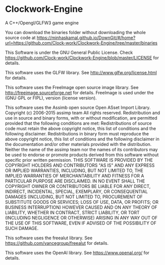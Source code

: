 # Clockwork-Engine
A C++/Opengl/GLFW3 game engine

You can download the binaries folder without downloading the whole source code at https://minhaskamal.github.io/DownGit/#/home?url=https://github.com/Clock-work/Clockwork-Engine/tree/master/binaries

This Software is under the GNU General Public License. Check https://github.com/Clock-work/Clockwork-Engine/blob/master/LICENSE for details. 

This software uses the GLFW library. See http://www.glfw.org/license.html for details. 

This software uses the FreeImage open source image library. See http://freeimage.sourceforge.net for details.
FreeImage is used under the (GNU GPL or FIPL), version (license version). 


This software uses the Assimb open source Open ASset Import Library.
Copyright (c) 2006-2015 assimp team
All rights reserved.
Redistribution and use in source and binary forms, with or without modification, are permitted provided that the following conditions are met:
Redistributions of source code must retain the above copyright notice, this list of conditions and the following disclaimer.
Redistributions in binary form must reproduce the above copyright notice, this list of conditions and the following disclaimer in the documentation and/or other materials provided with the distribution.
Neither the name of the assimp team nor the names of its contributors may be used to endorse or promote products derived from this software without specific prior written permission.
THIS SOFTWARE IS PROVIDED BY THE COPYRIGHT HOLDERS AND CONTRIBUTORS "AS IS" AND ANY EXPRESS OR IMPLIED WARRANTIES, INCLUDING, BUT NOT LIMITED TO, THE IMPLIED WARRANTIES OF MERCHANTABILITY AND FITNESS FOR A PARTICULAR PURPOSE ARE DISCLAIMED. IN NO EVENT SHALL THE COPYRIGHT OWNER OR CONTRIBUTORS BE LIABLE FOR ANY DIRECT, INDIRECT, INCIDENTAL, SPECIAL, EXEMPLARY, OR CONSEQUENTIAL DAMAGES (INCLUDING, BUT NOT LIMITED TO, PROCUREMENT OF SUBSTITUTE GOODS OR SERVICES; LOSS OF USE, DATA, OR PROFITS; OR BUSINESS INTERRUPTION) HOWEVER CAUSED AND ON ANY THEORY OF LIABILITY, WHETHER IN CONTRACT, STRICT LIABILITY, OR TORT (INCLUDING NEGLIGENCE OR OTHERWISE) ARISING IN ANY WAY OUT OF THE USE OF THIS SOFTWARE, EVEN IF ADVISED OF THE POSSIBILITY OF SUCH DAMAGE.

This software uses the freealut library. See https://github.com/vancegroup/freealut for details. 

This software uses the OpenAl library. See https://www.openal.org/ for details. 
